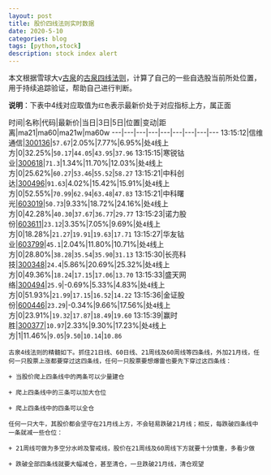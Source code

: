 ```yaml
---
layout: post
title: 股价四线法则实时数据
date: 2020-5-10
categories: blog
tags: [python,stock]
description: stock index alert
---
```



本文根据雪球大v[古泉](https://xueqiu.com/u/7148646888)的[古泉四线法则](https://xueqiu.com/7148646888/130498192)，计算了自己的一些自选股当前所处位置，用于持续追踪验证，帮助自己进行判断。

**说明**：下表中4线对应取值为`红色`表示最新价处于对应指标上方，属正面

时间|名称|代码|最新价|当日|3日|5日|位置|变动|距离|ma21|ma60|ma21w|ma60w
---|---|---|---|---|---|---|---|---
13:15:12|信维通信|[300136](https://xueqiu.com/S/SZ300136)|`57.67`|2.05%|7.77%|6.95%|处`4`线上方|0|32.25%|`50.17`|`44.05`|`43.95`|`37.96`
13:15:15|寒锐钴业|[300618](https://xueqiu.com/S/SZ300618)|`71.3`|1.34%|11.70%|12.03%|处`4`线上方|0|25.62%|`60.27`|`53.46`|`55.52`|`58.27`
13:15:21|中科创达|[300496](https://xueqiu.com/S/SZ300496)|`91.63`|4.02%|15.42%|15.91%|处`4`线上方|0|52.55%|`70.99`|`62.94`|`63.48`|`47.83`
13:15:21|中科曙光|[603019](https://xueqiu.com/S/SH603019)|`50.73`|9.33%|18.72%|24.16%|处`4`线上方|0|42.28%|`40.30`|`37.67`|`36.77`|`29.77`
13:15:23|诺力股份|[603611](https://xueqiu.com/S/SH603611)|`23.12`|3.35%|7.05%|9.69%|处`4`线上方|0|18.28%|`21.27`|`19.91`|`19.63`|`17.71`
13:15:27|华友钴业|[603799](https://xueqiu.com/S/SH603799)|`45.1`|2.04%|11.80%|10.71%|处`4`线上方|0|28.80%|`38.28`|`35.54`|`35.90`|`31.13`
13:15:30|长亮科技|[300348](https://xueqiu.com/S/SZ300348)|`24.4`|5.86%|20.69%|25.32%|处`4`线上方|0|49.36%|`18.24`|`17.15`|`17.06`|`13.70`
13:15:33|盛天网络|[300494](https://xueqiu.com/S/SZ300494)|`25.9`|-0.69%|5.33%|4.83%|处`4`线上方|0|51.93%|`21.99`|`17.15`|`16.52`|`14.22`
13:15:36|金证股份|[600446](https://xueqiu.com/S/SH600446)|`23.29`|-0.34%|9.66%|17.56%|处`4`线上方|0|23.91%|`19.32`|`17.87`|`18.49`|`19.60`
13:15:39|赢时胜|[300377](https://xueqiu.com/S/SZ300377)|`10.97`|2.33%|9.30%|17.23%|处`4`线上方|1|11.46%|`9.05`|`9.50`|`10.14`|`10.86`

```
古泉4线法则的精髓如下。抓住21日线、60日线、21周线及60周线等四条线，外加21月线，任何一只股票上涨都要穿过这四条线，任何一只股票要想爆雷也要先下穿过这四条线：

+ 当股价爬上四条线中的两条可以少量建仓

+ 爬上四条线中的三条可以加大仓位

+ 爬上四条线中的四条可以全仓

任何一只大牛，其股价都会坚守在21月线上方，不会轻易跌破21月线；相反，每跌破四条线中一条就减一些仓位：

+ 21周线可做为多空分水岭及警戒线，股价在21周线及60周线下方就要十分慎重，多看少做

+ 跌破全部四条线就要大幅减仓，甚至清仓，一旦跌破21月线，清仓观望
```